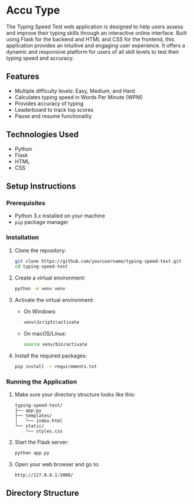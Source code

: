 # Accu Type

The Typing Speed Test web application is designed to help users assess and improve their typing skills through an interactive online interface. Built using Flask for the backend and HTML and CSS for the frontend, this application provides an intuitive and engaging user experience. It offers a dynamic and responsive platform for users of all skill levels to test their typing speed and accuracy.

## Features

- Multiple difficulty levels: Easy, Medium, and Hard
- Calculates typing speed in Words Per Minute (WPM)
- Provides accuracy of typing
- Leaderboard to track top scores
- Pause and resume functionality

## Technologies Used

- Python
- Flask
- HTML
- CSS

## Setup Instructions

### Prerequisites

- Python 3.x installed on your machine
- `pip` package manager

### Installation

1. Clone the repository:

    ```bash
    git clone https://github.com/yourusername/typing-speed-test.git
    cd typing-speed-test
    ```

2. Create a virtual environment:

    ```bash
    python -m venv venv
    ```

3. Activate the virtual environment:

    - On Windows:

        ```bash
        venv\Scripts\activate
        ```

    - On macOS/Linux:

        ```bash
        source venv/bin/activate
        ```

4. Install the required packages:

    ```bash
    pip install -r requirements.txt
    ```

### Running the Application

1. Make sure your directory structure looks like this:

    ```
    typing-speed-test/
    ├── app.py
    ├── templates/
    │   └── index.html
    └── static/
        └── styles.css
    ```

2. Start the Flask server:

    ```bash
    python app.py
    ```

3. Open your web browser and go to:

    ```
    http://127.0.0.1:5000/
    ```

## Directory Structure

